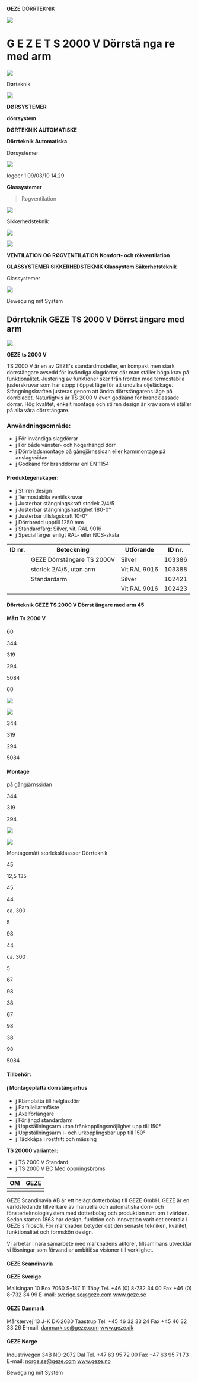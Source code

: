 **GEZE** DÖRRTEKNIK

![](_page_0_Picture_1.jpeg)

# G E Z E T S 2000 V Dörrstä nga re med arm

![](_page_0_Picture_3.jpeg)

Dørteknik

![](_page_0_Picture_4.jpeg)

**DØRSYSTEMER**

**dörrsystem**

**DØRTEKNIK AUTOMATISKE** 

**Dörrteknik Automatiska**

Dørsystemer

![](_page_0_Picture_5.jpeg)

logoer 1 09/03/10 14.29

**Glassystemer**

> Røgventilation

![](_page_0_Picture_6.jpeg)

Sikkerhedsteknik

![](_page_0_Picture_7.jpeg)

![](_page_0_Picture_8.jpeg)

**VENTILATION OG RØGVENTILATION Komfort- och rökventilation**

**GLASSYSTEMER SIKKERHEDSTEKNIK Glassystem Säkerhetsteknik**

Glassystemer

![](_page_0_Picture_11.jpeg)

Bewegu ng mit System

## Dörrteknik GEZE TS 2000 V Dörrst ängare med arm

![](_page_1_Picture_1.jpeg)

**GEZE ts 2000 V**

TS 2000 V är en av GEZE's standardmodeller, en kompakt men stark dörrstängare avsedd för invändiga slagdörrar där man ställer höga krav på funktionalitet. Justering av funktioner sker från fronten med termostabila justerskruvar som har stopp i öppet läge för att undvika oljeläckage. Stängningskraften justeras genom att ändra dörrstängarens läge på dörrbladet. Naturligtvis är TS 2000 V även godkänd för brandklassade dörrar. Hög kvalitet, enkelt montage och stilren design är krav som vi ställer på alla våra dörrstängare.

### **Användningsområde:**

- j För invändiga slagdörrar
- j För både vänster- och högerhängd dörr
- j Dörrbladsmontage på gångjärnssidan eller karmmontage på anslagssidan
- j Godkänd för branddörrar enl EN 1154

#### **Produktegenskaper:**

- j Stilren design
- j Termostabila ventilskruvar
- j Justerbar stängningskraft storlek 2/4/5
- j Justerbar stängningshastighet 180-0°
- j Justerbar tillslagskraft 10-0°
- j Dörrbredd upptill 1250 mm
- j Standardfärg: Silver, vit, RAL 9016
- j Specialfärger enligt RAL- eller NCS-skala

| ID nr. | Beteckning                 | Utförande    | ID nr. |
|--------|----------------------------|--------------|--------|
|        | GEZE Dörrstängare TS 2000V | Silver       | 103386 |
|        | storlek 2/4/5, utan arm    | Vit RAL 9016 | 103388 |
|        | Standardarm                | Silver       | 102421 |
|        |                            | Vit RAL 9016 | 102423 |

#### Dörrteknik GEZE TS 2000 V Dörrst ängare med arm 45

#### **Mått Ts 2000 V**

60

344

319

294

5084

60

![](_page_2_Figure_2.jpeg)

![](_page_2_Figure_3.jpeg)

344

319

294

5084

#### **Montage**

på gångjärnssidan

344

319

294

![](_page_2_Figure_6.jpeg)

![](_page_2_Figure_7.jpeg)

Montagemått storleksklassser Dörrteknik

45

12,5 135

45

44

ca. 300

5

98

44

ca. 300

5

67

98

 38

67

98

 38

98

5084

#### **Tillbehör:**

#### j Montageplatta dörrstängarhus

- j Klämplatta till helglasdörr
- j Parallellarmfäste
- j Axelförlängare
- j Förlängd standardarm
- j Uppställningsarm utan frånkopplingsmöjlighet upp till 150°
- j Uppställningsarm i- och urkopplingsbar upp till 150°
- j Täckkåpa i rostfritt och mässing

**TS 20000 varianter:**

- j TS 2000 V Standard
- j TS 2000 V BC Med öppningsbroms

| OM | GEZE |
|----|------|
|    |      |

GEZE Scandinavia AB är ett helägt dotterbolag till GEZE GmbH. GEZE är en världsledande tillverkare av manuella och automatiska dörr- och fönsterteknologisystem med dotterbolag och produktion runt om i världen. Sedan starten 1863 har design, funktion och innovation varit det centrala i GEZE´s filosofi. För marknaden betyder det den senaste tekniken, kvalitet, funktionalitet och formskön design.

Vi arbetar i nära samarbete med marknadens aktörer, tillsammans utvecklar vi lösningar som förvandlar ambitiösa visioner till verklighet.

#### **GEZE Scandinavia**

**GEZE Sverige**

Mallsingan 10 Box 7060 S-187 11 Täby Tel. +46 (0) 8-732 34 00 Fax +46 (0) 8-732 34 99 E-mail: sverige.se@geze.com www.geze.se

#### **GEZE Danmark**

Mårkærvej 13 J-K DK-2630 Taastrup Tel. +45 46 32 33 24 Fax +45 46 32 33 26 E-mail: danmark.se@geze.com www.geze.dk

#### **GEZE Norge**

Industrivegen 34B NO-2072 Dal Tel. +47 63 95 72 00 Fax +47 63 95 71 73 E-mail: norge.se@geze.com www.geze.no

Bewegu ng mit System